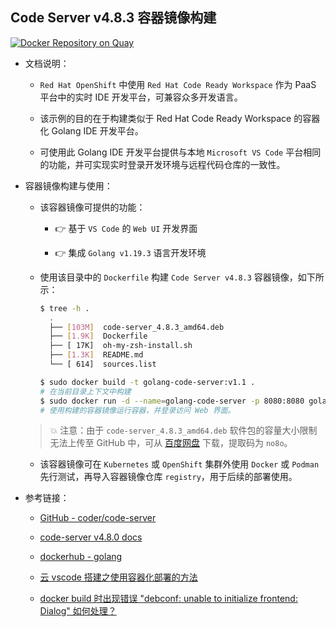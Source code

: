 ## Code Server v4.8.3 容器镜像构建

[![Docker Repository on Quay](https://quay.io/repository/alberthua/golang-code-server/status "Docker Repository on Quay")](https://quay.io/repository/alberthua/golang-code-server)

- 文档说明：

  - `Red Hat OpenShift` 中使用 `Red Hat Code Ready Workspace` 作为 PaaS 平台中的实时 IDE 开发平台，可兼容众多开发语言。

  - 该示例的目的在于构建类似于 Red Hat Code Ready Workspace 的容器化 Golang IDE 开发平台。

  - 可使用此 Golang IDE 开发平台提供与本地 `Microsoft VS Code` 平台相同的功能，并可实现实时登录开发环境与远程代码仓库的一致性。

- 容器镜像构建与使用：

  - 该容器镜像可提供的功能：

    - 👉 基于 `VS Code` 的 `Web UI` 开发界面

    - 👉 集成 `Golang v1.19.3` 语言开发环境

  - 使用该目录中的 `Dockerfile` 构建 `Code Server v4.8.3` 容器镜像，如下所示：

    ```bash
    $ tree -h .
      .
      ├── [103M]  code-server_4.8.3_amd64.deb
      ├── [1.9K]  Dockerfile
      ├── [ 17K]  oh-my-zsh-install.sh
      ├── [1.3K]  README.md
      └── [ 614]  sources.list
  
    $ sudo docker build -t golang-code-server:v1.1 .
    # 在当前目录上下文中构建
    $ sudo docker run -d --name=golang-code-server -p 8080:8080 golang-code-server:v1.1
    # 使用构建的容器镜像运行容器，并登录访问 Web 界面。
    ```

  > 💥 注意：由于 `code-server_4.8.3_amd64.deb` 软件包的容量大小限制无法上传至 GitHub 中，可从  [百度网盘](https://pan.baidu.com/s/1ul4ZYZa1Cpmp_5fXxyGJtg) 下载，提取码为 `no8o`。

  - 该容器镜像可在 `Kubernetes` 或 `OpenShift` 集群外使用 `Docker` 或 `Podman` 先行测试，再导入容器镜像仓库 `registry`，用于后续的部署使用。

- 参考链接：

  - [GitHub - coder/code-server](https://github.com/coder/code-server)

  - [code-server v4.8.0 docs](https://coder.com/docs/code-server/latest)

  - [dockerhub - golang](https://hub.docker.com/_/golang)

  - [云 vscode 搭建之使用容器化部署的方法](https://www.jb51.net/article/261704.htm)

  - [docker build 时出现错误 "debconf: unable to initialize frontend: Dialog" 如何处理？](https://blog.51cto.com/u_15061952/3607022)
